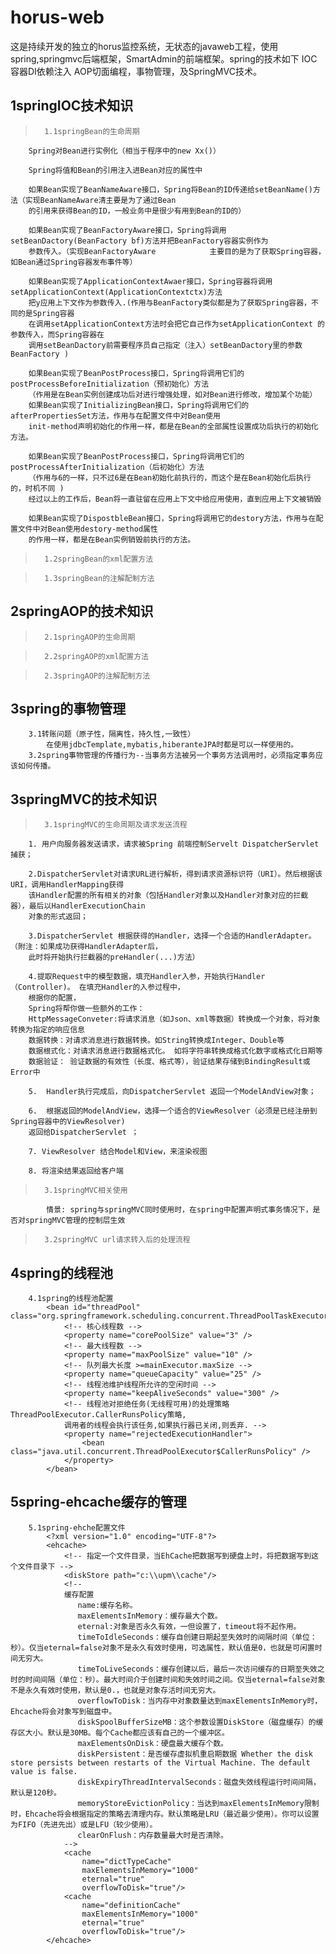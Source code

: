 # horus-web
这是持续开发的独立的horus监控系统，无状态的javaweb工程，使用spring,springmvc后端框架，SmartAdmin的前端框架。spring的技术如下 IOC容器DI依赖注入 AOP切面编程，事物管理，及SpringMVC技术。

##  1springIOC技术知识

>		1.1springBean的生命周期

```
	Spring对Bean进行实例化（相当于程序中的new Xx()）

	Spring将值和Bean的引用注入进Bean对应的属性中

	如果Bean实现了BeanNameAware接口，Spring将Bean的ID传递给setBeanName()方法（实现BeanNameAware清主要是为了通过Bean
	的引用来获得Bean的ID，一般业务中是很少有用到Bean的ID的）
	
	如果Bean实现了BeanFactoryAware接口，Spring将调用setBeanDactory(BeanFactory bf)方法并把BeanFactory容器实例作为
	参数传入。（实现BeanFactoryAware     		主要目的是为了获取Spring容器，如Bean通过Spring容器发布事件等）

	如果Bean实现了ApplicationContextAwaer接口，Spring容器将调用setApplicationContext(ApplicationContextctx)方法
	把y应用上下文作为参数传入.(作用与BeanFactory类似都是为了获取Spring容器，不同的是Spring容器
	在调用setApplicationContext方法时会把它自己作为setApplicationContext 的参数传入，而Spring容器在
	调用setBeanDactory前需要程序员自己指定（注入）setBeanDactory里的参数BeanFactory )
	
	如果Bean实现了BeanPostProcess接口，Spring将调用它们的postProcessBeforeInitialization（预初始化）方法
	（作用是在Bean实例创建成功后对进行增强处理，如对Bean进行修改，增加某个功能）
	如果Bean实现了InitializingBean接口，Spring将调用它们的afterPropertiesSet方法，作用与在配置文件中对Bean使用
	init-method声明初始化的作用一样，都是在Bean的全部属性设置成功后执行的初始化方法。
	
	如果Bean实现了BeanPostProcess接口，Spring将调用它们的postProcessAfterInitialization（后初始化）方法
	（作用与6的一样，只不过6是在Bean初始化前执行的，而这个是在Bean初始化后执行的，时机不同 )
	经过以上的工作后，Bean将一直驻留在应用上下文中给应用使用，直到应用上下文被销毁
	
	如果Bean实现了DispostbleBean接口，Spring将调用它的destory方法，作用与在配置文件中对Bean使用destory-method属性
	的作用一样，都是在Bean实例销毁前执行的方法。
```			

>		1.2springBean的xml配置方法

>		1.3springBean的注解配制方法

##  2springAOP的技术知识

>		2.1springAOP的生命周期

>		2.2springAOP的xml配置方法

>		2.3springAOP的注解配制方法
##	3spring的事物管理
		3.1转账问题（原子性，隔离性，持久性,一致性）
			在使用jdbcTemplate,mybatis,hiberanteJPA时都是可以一样使用的。
		3.2spring事物管理的传播行为--当事务方法被另一个事务方法调用时，必须指定事务应该如何传播。
## 	3springMVC的技术知识

>		3.1springMVC的生命周期及请求发送流程
```
	1. 用户向服务器发送请求，请求被Spring 前端控制Servelt DispatcherServlet捕获；
	
	2.DispatcherServlet对请求URL进行解析，得到请求资源标识符（URI）。然后根据该URI，调用HandlerMapping获得
	该Handler配置的所有相关的对象（包括Handler对象以及Handler对象对应的拦截器），最后以HandlerExecutionChain
	对象的形式返回；
	
	3.DispatcherServlet 根据获得的Handler，选择一个合适的HandlerAdapter。（附注：如果成功获得HandlerAdapter后，
	此时将开始执行拦截器的preHandler(...)方法）
	
	4.提取Request中的模型数据，填充Handler入参，开始执行Handler（Controller)。 在填充Handler的入参过程中，
	根据你的配置，
	Spring将帮你做一些额外的工作：
	HttpMessageConveter:将请求消息（如Json、xml等数据）转换成一个对象，将对象转换为指定的响应信息
	数据转换：对请求消息进行数据转换。如String转换成Integer、Double等
	数据根式化：对请求消息进行数据格式化。 如将字符串转换成格式化数字或格式化日期等
	数据验证： 验证数据的有效性（长度、格式等），验证结果存储到BindingResult或Error中
	
	5.  Handler执行完成后，向DispatcherServlet 返回一个ModelAndView对象；
	
	6.  根据返回的ModelAndView，选择一个适合的ViewResolver（必须是已经注册到Spring容器中的ViewResolver)
	返回给DispatcherServlet ；
	
	7. ViewResolver 结合Model和View，来渲染视图
	
	8. 将渲染结果返回给客户端
```		
	
>		3.1springMVC相关使用
			情景: spring与springMVC同时使用时，在spring中配置声明式事务情况下，是否对springMVC管理的控制层生效
>		3.2springMVC url请求转入后的处理流程
##  4spring的线程池
		4.1spring的线程池配置
			<bean id="threadPool" class="org.springframework.scheduling.concurrent.ThreadPoolTaskExecutor">
				<!-- 核心线程数 -->
				<property name="corePoolSize" value="3" />
				<!-- 最大线程数 -->
				<property name="maxPoolSize" value="10" />
				<!-- 队列最大长度 >=mainExecutor.maxSize -->
				<property name="queueCapacity" value="25" />
				<!-- 线程池维护线程所允许的空闲时间 -->
				<property name="keepAliveSeconds" value="300" />
				<!-- 线程池对拒绝任务(无线程可用)的处理策略 ThreadPoolExecutor.CallerRunsPolicy策略,
				调用者的线程会执行该任务,如果执行器已关闭,则丢弃. -->
				<property name="rejectedExecutionHandler">
					<bean class="java.util.concurrent.ThreadPoolExecutor$CallerRunsPolicy" />
				</property>
			</bean>
##	5spring-ehcache缓存的管理
		5.1spring-ehche配置文件
			<?xml version="1.0" encoding="UTF-8"?>
			<ehcache>
				<!-- 指定一个文件目录，当EhCache把数据写到硬盘上时，将把数据写到这个文件目录下 -->
				<diskStore path="c:\\upm\\cache"/>
				<!-- 
				缓存配置 
				   name:缓存名称。 
				   maxElementsInMemory：缓存最大个数。 
				   eternal:对象是否永久有效，一但设置了，timeout将不起作用。 
				   timeToIdleSeconds：缓存自创建日期起至失效时的间隔时间（单位：秒）。仅当eternal=false对象不是永久有效时使用，可选属性，默认值是0，也就是可闲置时间无穷大。 
				   timeToLiveSeconds：缓存创建以后，最后一次访问缓存的日期至失效之时的时间间隔（单位：秒）。最大时间介于创建时间和失效时间之间。仅当eternal=false对象不是永久有效时使用，默认是0.，也就是对象存活时间无穷大。 
				   overflowToDisk：当内存中对象数量达到maxElementsInMemory时，Ehcache将会对象写到磁盘中。 
				   diskSpoolBufferSizeMB：这个参数设置DiskStore（磁盘缓存）的缓存区大小。默认是30MB。每个Cache都应该有自己的一个缓冲区。 
				   maxElementsOnDisk：硬盘最大缓存个数。 
				   diskPersistent：是否缓存虚拟机重启期数据 Whether the disk store persists between restarts of the Virtual Machine. The default value is false. 
				   diskExpiryThreadIntervalSeconds：磁盘失效线程运行时间间隔，默认是120秒。 
				   memoryStoreEvictionPolicy：当达到maxElementsInMemory限制时，Ehcache将会根据指定的策略去清理内存。默认策略是LRU（最近最少使用）。你可以设置为FIFO（先进先出）或是LFU（较少使用）。 
				   clearOnFlush：内存数量最大时是否清除。 
				-->
				<cache
					name="dictTypeCache"
					maxElementsInMemory="1000"
					eternal="true"
					overflowToDisk="true"/>
				<cache
					name="definitionCache"
					maxElementsInMemory="1000"
					eternal="true"
					overflowToDisk="true"/>    
			</ehcache>

